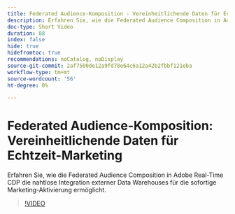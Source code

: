 ```yaml
---
title: Federated Audience-Komposition - Vereinheitlichende Daten für Echtzeit-Marketing
description: Erfahren Sie, wie die Federated Audience Composition in Adobe Real-Time CDP die nahtlose Integration externer Data Warehouses für die sofortige Marketing-Aktivierung ermöglicht.
doc-type: Short Video
duration: 88
index: false
hide: true
hidefromtoc: true
recommendations: noCatalog, noDisplay
source-git-commit: 2af7500de12a9fd78e64c6a12a42b2fbbf121eba
workflow-type: tm+mt
source-wordcount: '56'
ht-degree: 0%

---
```



# Federated Audience-Komposition: Vereinheitlichende Daten für Echtzeit-Marketing

Erfahren Sie, wie die Federated Audience Composition in Adobe Real-Time CDP die nahtlose Integration externer Data Warehouses für die sofortige Marketing-Aktivierung ermöglicht.

<!-- 62_S508_3442517_87_federated-audience-composition-unifying-data-for-realtime-marketing -->
>[!VIDEO](https://video.tv.adobe.com/v/3458196/?learn=on&enablevpops=true)
